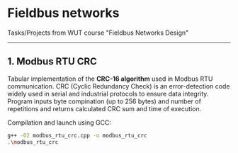 # Fieldbus networks

Tasks/Projects from WUT course "Fieldbus Networks Design"

---

## 1. Modbus RTU CRC 

Tabular implementation of the **CRC-16 algorithm** used in Modbus RTU communication. CRC (Cyclic Redundancy Check) is an error-detection code widely used in serial and industrial protocols to ensure data integrity.
Program inputs byte compination (up to 256 bytes) and number of repetitions and returns calculated CRC sum and time of execution.

Compilation and launch using GCC:
```bash
g++ -O2 modbus_rtu_crc.cpp -o modbus_rtu_crc
.\modbus_rtu_crc
```
